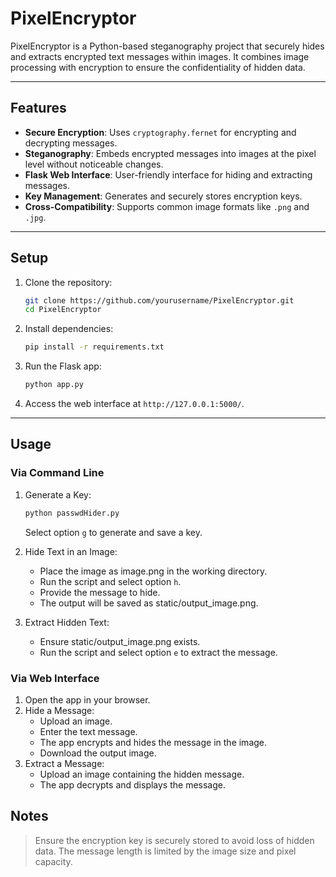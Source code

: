 # PixelEncryptor

PixelEncryptor is a Python-based steganography project that securely hides and extracts encrypted text messages within images. It combines image processing with encryption to ensure the confidentiality of hidden data.

---

## Features

- **Secure Encryption**: Uses `cryptography.fernet` for encrypting and decrypting messages.
- **Steganography**: Embeds encrypted messages into images at the pixel level without noticeable changes.
- **Flask Web Interface**: User-friendly interface for hiding and extracting messages.
- **Key Management**: Generates and securely stores encryption keys.
- **Cross-Compatibility**: Supports common image formats like `.png` and `.jpg`.

---

## Setup

1. Clone the repository:
   ```bash
   git clone https://github.com/yourusername/PixelEncryptor.git
   cd PixelEncryptor
   ```
2. Install dependencies:
    ```bash
   pip install -r requirements.txt
   ```
3. Run the Flask app:
   ```bash
   python app.py
   ```
4. Access the web interface at `http://127.0.0.1:5000/`.

---

## Usage

### Via Command Line

1. Generate a Key:
    ```bash
    python passwdHider.py
    ```
    Select option `g` to generate and save a key.

2. Hide Text in an Image:
    - Place the image as image.png in the working directory.
    - Run the script and select option `h`.
    - Provide the message to hide.
    - The output will be saved as static/output_image.png.

3. Extract Hidden Text:
    - Ensure static/output_image.png exists.
    - Run the script and select option `e` to extract the message.

### Via Web Interface

1. Open the app in your browser.
2. Hide a Message:
    - Upload an image.
    - Enter the text message.
    - The app encrypts and hides the message in the image.
    - Download the output image.
3. Extract a Message:
    - Upload an image containing the hidden message.
    - The app decrypts and displays the message.

## Notes
> Ensure the encryption key is securely stored to avoid loss of hidden data.
> The message length is limited by the image size and pixel capacity.